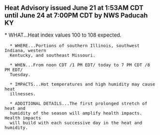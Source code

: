 <p>
   <h2>Heat Advisory issued June 21 at 1:53AM CDT until June 24 at 7:00PM CDT by NWS Paducah KY</h2>
   <div style="font-size:120%">* WHAT...Heat index values 100 to 108 expected.
      
      * WHERE...Portions of southern Illinois, southwest Indiana, western
      Kentucky, and southeast Missouri.
      
      * WHEN...From noon CDT /1 PM EDT/ today to 7 PM CDT /8 PM EDT/
      Tuesday.
      
      * IMPACTS...Hot temperatures and high humidity may cause heat
      illnesses.
      
      * ADDITIONAL DETAILS...The first prolonged stretch of heat and
      humidity of the season will amplify health impacts. Health impacts
      will build with each successive day in the heat and humidity.
   </div>
</p>